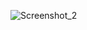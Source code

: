 ![Screenshot_2](https://user-images.githubusercontent.com/67514668/97424065-61878100-193a-11eb-9544-8f7d67d0176b.png)

